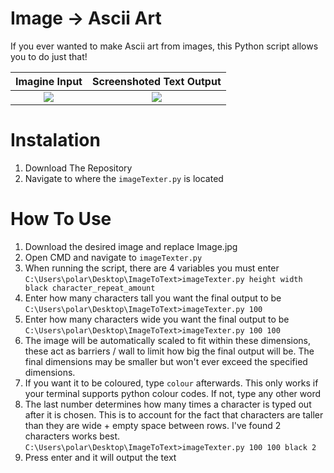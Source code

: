 # Image -> Ascii Art
If you ever wanted to make Ascii art from images, this Python script allows you to do just that!

Imagine Input            |  Screenshoted Text Output
:-------------------------:|:-------------------------:
![](https://media.discordapp.net/attachments/568505485351845904/962133654895726592/Pasted_image_20220408181246.png) |  ![](https://media.discordapp.net/attachments/568505485351845904/962133655147380736/Pasted_image_20220408181252.png?width=511&height=670)
# Instalation
1. Download The Repository
2. Navigate to where the ```imageTexter.py``` is located

# How To Use
1. Download the desired image and replace Image.jpg
2. Open CMD and navigate to  ```imageTexter.py```
3. When running the script, there are 4 variables you must enter ```C:\Users\polar\Desktop\ImageToText>imageTexter.py height width black character_repeat_amount```
4. Enter how many characters tall you want the final output to be
```C:\Users\polar\Desktop\ImageToText>imageTexter.py 100```
5. Enter how many characters wide you want the final output to be
```C:\Users\polar\Desktop\ImageToText>imageTexter.py 100 100```
6. The image will be automatically scaled to fit within these dimensions, these act as barriers / wall to limit how big the final output will be. The final dimensions may be smaller but won't ever exceed the specified dimensions.
7. If you want it to be coloured, type ```colour``` afterwards. This only works if your terminal supports python colour codes. If not, type any other word
8. The last number determines how many times a character is typed out after it is chosen. This is to account for the fact that characters are taller than they are wide + empty space between rows. I've found 2 characters works best.
```C:\Users\polar\Desktop\ImageToText>imageTexter.py 100 100 black 2```
9. Press enter and it will output the text
